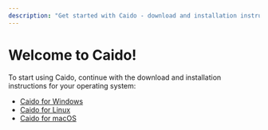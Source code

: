 ```yaml
---
description: "Get started with Caido - download and installation instructions for Windows, Linux, and macOS."
---
```


# Welcome to Caido!

To start using Caido, continue with the download and installation instructions for your operating system:

- [Caido for Windows](/quickstart/windows.md)
- [Caido for Linux](/quickstart/linux.md)
- [Caido for macOS](/quickstart/mac.md)
